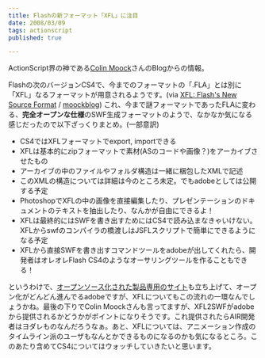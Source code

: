```yaml
---
title: Flashの新フォーマット「XFL」に注目
date: 2008/03/09
tags: actionscript
published: true

---
```


<p>ActionScript界の神である<a href="http://www.moock.org/blog/">Colin Moock</a>さんのBlogからの情報。</p>
<p>Flashの次のバージョンCS4で、今までのフォーマットの「.FLA」とは別に「XFL」なるフォーマットが用意されるようです。(via <a href="http://www.moock.org/blog/archives/000269.html">XFL: Flash's New Source Format</a> / <a href="http://www.moock.org/blog/">moockblog</a>) これ、今まで謎フォーマットであったFLAに変わる、<strong>完全オープンな仕様</strong>のSWF生成フォーマットのようで、なかなか気になる感じだったので以下ざっくりまとめ。(一部意訳)</p>

<p><ul>
<li>CS4ではXFLフォーマットでexport, importできる</li>
<li>XFLは基本的にzipフォーマットで素材(ASのコードや画像？)をアーカイブさせたもの</li>
<li>アーカイブの中のファイルやフォルダ構造は一緒に梱包したXMLで記述</li>
<li>このXMLの構造については詳細は今のところ未定。でもadobeとしては公開する予定</li>
<li>PhotoshopでXFLの中の画像を直接編集したり、プレゼンテーションのドキュメントのテキストを抽出したり、なんかが自由にできるよ！</li>
<li>XFLは最終的にはSWFを書き出すためにはCS4で読み込まなきゃいけない。XFLからswfのコンパイラの橋渡しはJSFLスクリプトで簡単にできるようになる予定</li>
<li>XFLから直接SWFを書き出すコマンドツールをadobeが出してくれたら、開発者はオレオレFlash CS4のようなオーサリングツールを作ることもできる！</li>
</ul></p>

<p>というわけで、<a href="http://opensource.adobe.com/">オープンソース化された製品専用のサイト</a>も立ち上げて、オープン化がどんどん進んでるadobeですが、XFLについてもこの流れの一環なんでしょうかね。最後の下りでColin Moockさんも言ってますが、XFL2SWFがadobeから提供されるかどうかがポイントになりそうです。これ提供されたらAIR開発者はヨダレものなんだろうなぁ。あと、XFLについては、アニメーション作成のタイムライン派のユーザもなんとかできるものになるのかも気になるところ。このあたり含めてCS4についてはウォッチしていきたいと思います。</p>


